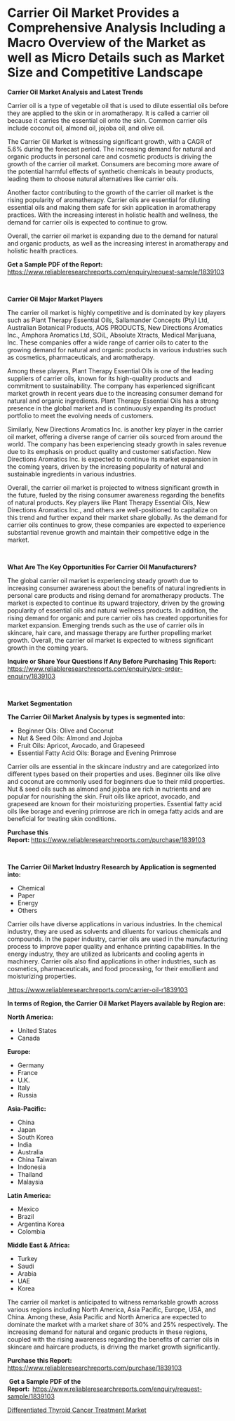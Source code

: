 <p><h1>Carrier Oil Market Provides a Comprehensive Analysis Including a Macro Overview of the Market as well as Micro Details such as Market Size and Competitive Landscape</h1></p><p><strong>Carrier Oil Market Analysis and Latest Trends</strong></p>
<p><p>Carrier oil is a type of vegetable oil that is used to dilute essential oils before they are applied to the skin or in aromatherapy. It is called a carrier oil because it carries the essential oil onto the skin. Common carrier oils include coconut oil, almond oil, jojoba oil, and olive oil.</p><p>The Carrier Oil Market is witnessing significant growth, with a CAGR of 5.6% during the forecast period. The increasing demand for natural and organic products in personal care and cosmetic products is driving the growth of the carrier oil market. Consumers are becoming more aware of the potential harmful effects of synthetic chemicals in beauty products, leading them to choose natural alternatives like carrier oils.</p><p>Another factor contributing to the growth of the carrier oil market is the rising popularity of aromatherapy. Carrier oils are essential for diluting essential oils and making them safe for skin application in aromatherapy practices. With the increasing interest in holistic health and wellness, the demand for carrier oils is expected to continue to grow.</p><p>Overall, the carrier oil market is expanding due to the demand for natural and organic products, as well as the increasing interest in aromatherapy and holistic health practices.</p></p>
<p><strong>Get a Sample PDF of the Report:&nbsp;</strong> <a href="https://www.reliableresearchreports.com/enquiry/request-sample/1839103">https://www.reliableresearchreports.com/enquiry/request-sample/1839103</a></p>
<p>&nbsp;</p>
<p><strong>Carrier Oil Major Market Players</strong></p>
<p><p>The carrier oil market is highly competitive and is dominated by key players such as Plant Therapy Essential Oils, Sallamander Concepts (Pty) Ltd, Australian Botanical Products, AOS PRODUCTS, New Directions Aromatics Inc., Amphora Aromatics Ltd, SOiL, Absolute Xtracts, Medical Marijuana, Inc. These companies offer a wide range of carrier oils to cater to the growing demand for natural and organic products in various industries such as cosmetics, pharmaceuticals, and aromatherapy.</p><p>Among these players, Plant Therapy Essential Oils is one of the leading suppliers of carrier oils, known for its high-quality products and commitment to sustainability. The company has experienced significant market growth in recent years due to the increasing consumer demand for natural and organic ingredients. Plant Therapy Essential Oils has a strong presence in the global market and is continuously expanding its product portfolio to meet the evolving needs of customers.</p><p>Similarly, New Directions Aromatics Inc. is another key player in the carrier oil market, offering a diverse range of carrier oils sourced from around the world. The company has been experiencing steady growth in sales revenue due to its emphasis on product quality and customer satisfaction. New Directions Aromatics Inc. is expected to continue its market expansion in the coming years, driven by the increasing popularity of natural and sustainable ingredients in various industries.</p><p>Overall, the carrier oil market is projected to witness significant growth in the future, fueled by the rising consumer awareness regarding the benefits of natural products. Key players like Plant Therapy Essential Oils, New Directions Aromatics Inc., and others are well-positioned to capitalize on this trend and further expand their market share globally. As the demand for carrier oils continues to grow, these companies are expected to experience substantial revenue growth and maintain their competitive edge in the market.</p></p>
<p>&nbsp;</p>
<p><strong>What Are The Key Opportunities For Carrier Oil Manufacturers?</strong></p>
<p><p>The global carrier oil market is experiencing steady growth due to increasing consumer awareness about the benefits of natural ingredients in personal care products and rising demand for aromatherapy products. The market is expected to continue its upward trajectory, driven by the growing popularity of essential oils and natural wellness products. In addition, the rising demand for organic and pure carrier oils has created opportunities for market expansion. Emerging trends such as the use of carrier oils in skincare, hair care, and massage therapy are further propelling market growth. Overall, the carrier oil market is expected to witness significant growth in the coming years.</p></p>
<p><strong>Inquire or Share Your Questions If Any Before Purchasing This Report:</strong> <a href="https://www.reliableresearchreports.com/enquiry/pre-order-enquiry/1839103">https://www.reliableresearchreports.com/enquiry/pre-order-enquiry/1839103</a></p>
<p>&nbsp;</p>
<p><strong>Market Segmentation</strong></p>
<p><strong>The Carrier Oil Market Analysis by types is segmented into:</strong></p>
<p><ul><li>Beginner Oils: Olive and Coconut</li><li>Nut & Seed Oils: Almond and Jojoba</li><li>Fruit Oils: Apricot, Avocado, and Grapeseed</li><li>Essential Fatty Acid Oils: Borage and Evening Primrose</li></ul></p>
<p><p>Carrier oils are essential in the skincare industry and are categorized into different types based on their properties and uses. Beginner oils like olive and coconut are commonly used for beginners due to their mild properties. Nut & seed oils such as almond and jojoba are rich in nutrients and are popular for nourishing the skin. Fruit oils like apricot, avocado, and grapeseed are known for their moisturizing properties. Essential fatty acid oils like borage and evening primrose are rich in omega fatty acids and are beneficial for treating skin conditions.</p></p>
<p><strong>Purchase this Report:&nbsp;</strong><a href="https://www.reliableresearchreports.com/purchase/1839103">https://www.reliableresearchreports.com/purchase/1839103</a></p>
<p>&nbsp;</p>
<p><strong>The Carrier Oil Market Industry Research by Application is segmented into:</strong></p>
<p><ul><li>Chemical</li><li>Paper</li><li>Energy</li><li>Others</li></ul></p>
<p><p>Carrier oils have diverse applications in various industries. In the chemical industry, they are used as solvents and diluents for various chemicals and compounds. In the paper industry, carrier oils are used in the manufacturing process to improve paper quality and enhance printing capabilities. In the energy industry, they are utilized as lubricants and cooling agents in machinery. Carrier oils also find applications in other industries, such as cosmetics, pharmaceuticals, and food processing, for their emollient and moisturizing properties.</p></p>
<p><a href="https://www.reliableresearchreports.com/carrier-oil-r1839103">&nbsp;https://www.reliableresearchreports.com/carrier-oil-r1839103</a></p>
<p><strong>In terms of Region, the Carrier Oil Market Players available by Region are:</strong></p>
<p>
    <p> <strong> North America: </strong>
        <ul>
            <li>United States</li>
            <li>Canada</li>
        </ul>
        </p> 
    <p> <strong> Europe: </strong>
        <ul>
            <li>Germany</li>
            <li>France</li>
            <li>U.K.</li>
            <li>Italy</li>
            <li>Russia</li>
        </ul>
        </p> 
    <p> <strong> Asia-Pacific: </strong>
        <ul>
            <li>China</li>
            <li>Japan</li>
            <li>South Korea</li>
            <li>India</li>
            <li>Australia</li>
            <li>China Taiwan</li>
            <li>Indonesia</li>
            <li>Thailand</li>
            <li>Malaysia</li>
        </ul>
        </p> 
    <p> <strong> Latin America: </strong>
        <ul>
            <li>Mexico</li>
            <li>Brazil</li>
            <li>Argentina Korea</li>
            <li>Colombia</li>
        </ul>
        </p> 
    <p> <strong> Middle East & Africa: </strong>
        <ul>
            <li>Turkey</li>
            <li>Saudi</li>
            <li>Arabia</li>
            <li>UAE</li>
            <li>Korea</li>
        </ul>
    </p>
    </p>
<p><p>The carrier oil market is anticipated to witness remarkable growth across various regions including North America, Asia Pacific, Europe, USA, and China. Among these, Asia Pacific and North America are expected to dominate the market with a market share of 30% and 25% respectively. The increasing demand for natural and organic products in these regions, coupled with the rising awareness regarding the benefits of carrier oils in skincare and haircare products, is driving the market growth significantly.</p></p>
<p><strong>Purchase this Report: </strong><a href="https://www.reliableresearchreports.com/purchase/1839103">https://www.reliableresearchreports.com/purchase/1839103</a></p>
<p>&nbsp;<strong>Get a Sample PDF of the Report:&nbsp;&nbsp;</strong><a href="https://www.reliableresearchreports.com/enquiry/request-sample/1839103">https://www.reliableresearchreports.com/enquiry/request-sample/1839103</a></p>
<p><strong></strong></p>
<p><p><a href="https://issuu.com/reportprime-2/docs/differentiated-thyroid-cancer-treatment-market-siz">Differentiated Thyroid Cancer Treatment Market</a></p></p>